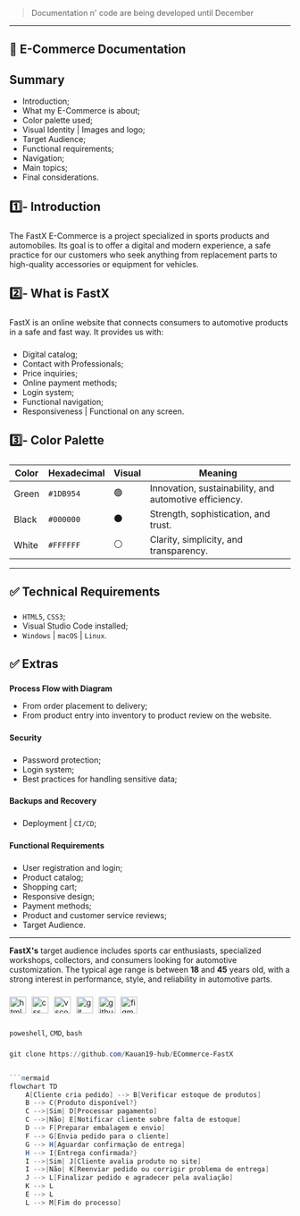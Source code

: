 > Documentation n' code are being developed until December

---

**<h2>📘 E-Commerce Documentation</h2>**

###

**<h2>Summary</h2>**

- Introduction;
- What my E-Commerce is about;
- Color palette used;
- Visual Identity | Images and logo;
- Target Audience;
- Functional requirements;
- Navigation;
- Main topics;
- Final considerations.

###

**<h2>1️⃣- Introduction</h2>**

###

The FastX E-Commerce is a project specialized in sports products and automobiles. Its goal is to offer a digital and modern experience, a safe practice for our customers who seek anything from replacement parts to high-quality accessories or equipment for vehicles.

###

**<h2>2️⃣- What is FastX</h2>**

###

FastX is an online website that connects consumers to automotive products in a safe and fast way. It provides us with:

###

- Digital catalog;
- Contact with Professionals;
- Price inquiries;
- Online payment methods;
- Login system;
- Functional navigation;
- Responsiveness | Functional on any screen.

###

**<h2>3️⃣- Color Palette</h2>**

###


| Color | Hexadecimal | Visual | Meaning                                             |
|-------|-------------|--------|-----------------------------------------------------|
| Green | `#1DB954`   | 🟢     | Innovation, sustainability, and automotive efficiency. |
| Black | `#000000`   | ⚫     | Strength, sophistication, and trust.                 |
| White | `#FFFFFF`   | ⚪     | Clarity, simplicity, and transparency.               |

---

**<h2>✅ Technical Requirements</h2>**

###

- `HTML5`, `CSS3`;
- Visual Studio Code installed;
- `Windows` | `macOS` | `Linux`.

###

**<h2>✅ Extras</h2>**

###

**Process Flow with Diagram**

- From order placement to delivery;
- From product entry into inventory to product review on the website.

###

**Security**

###

- Password protection;
- Login system;
- Best practices for handling sensitive data;

###

**Backups and Recovery**

###

- Deployment | `CI/CD`;

###

**Functional Requirements**

###

- User registration and login;
- Product catalog;
- Shopping cart;
- Responsive design;
- Payment methods;
- Product and customer service reviews;
- Target Audience.

---

**FastX's** target audience includes sports car enthusiasts, specialized workshops, collectors, and consumers looking for automotive customization. The typical age range is between **18** and **45** years old, with a strong interest in performance, style, and reliability in automotive parts.

###

<div align="left">
  <img src="https://skillicons.dev/icons?i=html" height="30" alt="html5 logo" title="HTML5" />
  <img width="2" />
  <img src="https://skillicons.dev/icons?i=css" height="30" alt="css logo" title="CSS3"  />
  <img width="2" />
  <img src="https://skillicons.dev/icons?i=vscode" height="30" alt="vscode logo" title="VS Code" />
  <img width="2" />
  <img src="https://skillicons.dev/icons?i=git" height="30" alt="git logo" title="Git" />
  <img width="2" />
  <img src="https://skillicons.dev/icons?i=github" height="30" alt="github logo" title="GitHub" />
  <img width="2" />
  <img src="https://skillicons.dev/icons?i=figma" height="30" alt="figma logo" title="Figma" />
</div>

###

`poweshell`, `CMD`, `bash`
###
```powershell
git clone https://github.com/Kauan19-hub/ECommerce-FastX


```mermaid
flowchart TD
    A[Cliente cria pedido] --> B[Verificar estoque de produtos]
    B --> C{Produto disponível?}
    C -->|Sim| D[Processar pagamento]
    C -->|Não| E[Notificar cliente sobre falta de estoque]
    D --> F[Preparar embalagem e envio]
    F --> G[Envia pedido para o cliente]
    G --> H[Aguardar confirmação de entrega]
    H --> I{Entrega confirmada?}
    I -->|Sim| J[Cliente avalia produto no site]
    I -->|Não| K[Reenviar pedido ou corrigir problema de entrega]
    J --> L[Finalizar pedido e agradecer pela avaliação]
    K --> L
    E --> L
    L --> M[Fim do processo]

